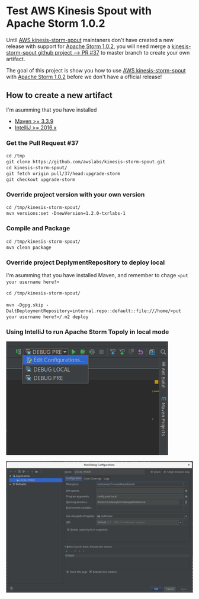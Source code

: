 # Test AWS Kinesis Spout with Apache Storm 1.0.2
Until [AWS kinesis-storm-spout](https://github.com/awslabs/kinesis-storm-spout)
maintaners don't have created a new release with support for [Apache Storm 1.0.2](http://storm.apache.org/), you will need merge a [kinesis-storm-spout github project --> PR #37](https://github.com/awslabs/kinesis-storm-spout/pull/37)
to master branch to create your own artifact.

The goal of this project is show you how to use [AWS kinesis-storm-spout](https://github.com/awslabs/kinesis-storm-spout) with [Apache Storm 1.0.2](http://storm.apache.org/) before we don't have a official release!

## How to create a new artifact
I'm asumming that you have installed
* [Maven >= 3.3.9](https://maven.apache.org/)
* [IntelliJ >= 2016.x](https://www.jetbrains.com/idea/)

### Get the Pull Request #37
```
cd /tmp
git clone https://github.com/awslabs/kinesis-storm-spout.git
cd kinesis-storm-spout/
git fetch origin pull/37/head:upgrade-storm
git checkout upgrade-storm
```

### Override project version with your own version
```
cd /tmp/kinesis-storm-spout/
mvn versions:set -DnewVersion=1.2.0-txrlabs-1
```

### Compile and Package
```
cd /tmp/kinesis-storm-spout/
mvn clean package
```

### Override project DeplymentRepository to deploy local
I'm asumming that you have installed Maven, and remember to chage
`<put your username here!>`
```
cd /tmp/kinesis-storm-spout/

mvn -Dgpg.skip -DaltDeploymentRepository=internal.repo::default::file:///home/<put your username here!>/.m2 deploy
```

### Using IntelliJ to run Apache Storm Topoly in local mode
![Intellij Runnig Cof](running-conf.png)

![Intellij Running Topology in local mode](local-mode.png)
